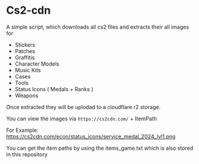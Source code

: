 # Cs2-cdn

A simple script, which downloads all cs2 files and extracts their all images for 
- Stickers
- Patches
- Graffitis
- Character Models
- Music Kits
- Cases
- Tools
- Status Icons ( Medals + Ranks )
- Weapons

Once extracted they will be uplodad to a cloudflare r2 storage. 

You can view the images via `https://cs2cdn.com/` + ItemPath

For Example: https://cs2cdn.com/econ/status_icons/service_medal_2024_lvl1.png

You can get the item paths by using the items_game.txt which is also stored in this repository
